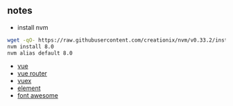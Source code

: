 notes
---

* install nvm
```bash
wget -qO- https://raw.githubusercontent.com/creationix/nvm/v0.33.2/install.sh | zsh
nvm install 8.0
nvm alias default 8.0
```

- [vue](https://vuejs.org/v2/guide/)
- [vue router](https://router.vuejs.org/en/)
- [vuex](https://vuex.vuejs.org/en/)
- [element](http://element.eleme.io/#/en-US/component/installation)
- [font awesome](http://fontawesome.io/icons/)
